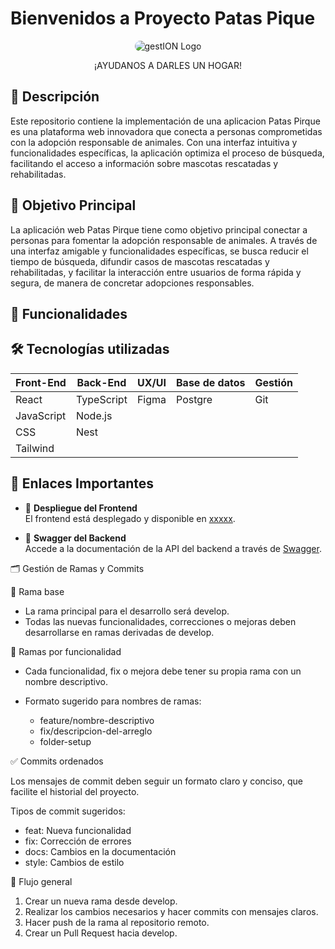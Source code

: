 # Bienvenidos a Proyecto Patas Pique
  <p align="center">
    <img src="https://i.imgur.com/mtQDDC9.png" alt="gestION Logo"  style="border-radius: 10px;">
    <p align="center">¡AYUDANOS A DARLES UN HOGAR!</p>
  </p>

## 📄 Descripción

Este repositorio contiene la implementación de una aplicacion Patas Pirque es una plataforma web innovadora que conecta a personas comprometidas con la adopción responsable de animales. Con una interfaz intuitiva y funcionalidades específicas, la aplicación optimiza el proceso de búsqueda, facilitando el acceso a información sobre mascotas rescatadas y rehabilitadas.


## 🎯 Objetivo Principal

La aplicación web Patas Pirque tiene como objetivo principal conectar a personas
para fomentar la adopción responsable de animales. A través de una interfaz
amigable y funcionalidades específicas, se busca reducir el tiempo de búsqueda,
difundir casos de mascotas rescatadas y rehabilitadas, y facilitar la interacción
entre usuarios de forma rápida y segura, de manera de concretar adopciones
responsables.

## 🌟 Funcionalidades



## 🛠️ Tecnologías utilizadas

| **Front-End**       | **Back-End**       | **UX/UI**       | **Base de datos** | **Gestión** |
|---------------------|--------------------|-----------------|-------------------|-------------|
| React               | TypeScript         | Figma           | Postgre           | Git         |
| JavaScript          | Node.js            |                 |                   |             |
| CSS                 | Nest               |                 |                   |             |
| Tailwind            |                    |                 |                   |             |

## 🔗 Enlaces Importantes

- 🚀 **Despliegue del Frontend**  
  El frontend está desplegado y disponible en [xxxxx]().

- 📄 **Swagger del Backend**  
  Accede a la documentación de la API del backend a través de [Swagger]().

🗂️ Gestión de Ramas y Commits

🔀 Rama base

  - La rama principal para el desarrollo será develop.
  - Todas las nuevas funcionalidades, correcciones o mejoras deben desarrollarse en ramas derivadas de develop.

🌿 Ramas por funcionalidad

  - Cada funcionalidad, fix o mejora debe tener su propia rama con un nombre descriptivo.
  - Formato sugerido para nombres de ramas:

    - feature/nombre-descriptivo
    - fix/descripcion-del-arreglo
    - folder-setup

✅ Commits ordenados

  Los mensajes de commit deben seguir un formato claro y conciso, que facilite el historial del proyecto.

  Tipos de commit sugeridos:

  - feat: Nueva funcionalidad
  - fix: Corrección de errores
  - docs: Cambios en la documentación
  - style: Cambios de estilo

🔄 Flujo general

  1. Crear un nueva rama desde develop.
  2. Realizar los cambios necesarios y hacer commits con mensajes claros.
  3. Hacer push de la rama al repositorio remoto.
  4. Crear un Pull Request hacia develop.

